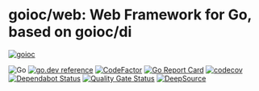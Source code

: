 # goioc/web: Web Framework for Go, based on goioc/di
[![goioc](https://habrastorage.org/webt/ym/pu/dc/ympudccm7j7a3qex_jjroxgsiwg.png)](https://github.com/goioc)

![Go](https://github.com/goioc/web/workflows/Go/badge.svg)
[![go.dev reference](https://img.shields.io/badge/go.dev-reference-007d9c?logo=go&logoColor=white&style=flat-square)](https://pkg.go.dev/github.com/goioc/web/?tab=doc)
[![CodeFactor](https://www.codefactor.io/repository/github/goioc/web/badge)](https://www.codefactor.io/repository/github/goioc/web)
[![Go Report Card](https://goreportcard.com/badge/github.com/goioc/web)](https://goreportcard.com/report/github.com/goioc/web)
[![codecov](https://codecov.io/gh/goioc/web/branch/master/graph/badge.svg)](https://codecov.io/gh/goioc/web)
[![Dependabot Status](https://api.dependabot.com/badges/status?host=github&repo=goioc/web)](https://dependabot.com)
[![Quality Gate Status](https://sonarcloud.io/api/project_badges/measure?project=goioc_web&metric=alert_status)](https://sonarcloud.io/dashboard?id=goioc_web)
[![DeepSource](https://static.deepsource.io/deepsource-badge-light-mini.svg)](https://deepsource.io/gh/goioc/web/?ref=repository-badge)
